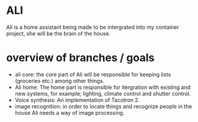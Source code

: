 # ALI

Ali is a home assistant being made to be intergrated into my container project, she will be the brain of the house.

# overview of branches / goals

- ali core:
    the core part of Ali will be responsible for keeping lists (groceries etc.) among other things. 
- Ali home:
    The home part is responsible for itergration with existing and new systems, for example; lighting, climate control and shutter control. 
- Voice synthesis:
    An implementation of Tacotron 2.
- image recognition:
    in order to locate things and recognize people in the house Ali needs a way of image processing.
